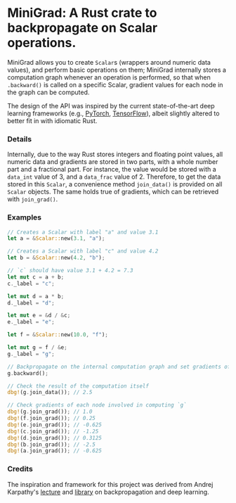 # MiniGrad: A Rust crate to backpropagate on Scalar operations.

MiniGrad allows you to create `Scalar`s (wrappers around numeric data values), and perform basic operations on them; MiniGrad internally stores a computation graph whenever an operation is performed, so that when `.backward()` is called on a specific Scalar, gradient values for each node in the graph can be computed. 

The design of the API was inspired by the current state-of-the-art deep learning frameworks (e.g., [PyTorch]([url](https://github.com/pytorch/pytorch)), [TensorFlow]([url](https://github.com/tensorflow/tensorflow))), albeit slightly altered to better fit in with idiomatic Rust. 

### Details
Internally, due to the way Rust stores integers and floating point values, all numeric data and gradients are stored in two parts, with a whole number part and a fractional part. For instance, the value would be stored with a `data_int` value of $3$, and a `data_frac` value of $2$. Therefore, to get the data stored in this `Scalar`, a convenience method `join_data()` is provided on all `Scalar` objects. The same holds true of gradients, which can be retrieved with `join_grad()`.

### Examples
```rust
// Creates a Scalar with label "a" and value 3.1
let a = &Scalar::new(3.1, "a");

// Creates a Scalar with label "c" and value 4.2
let b = &Scalar::new(4.2, "b");

// `c` should have value 3.1 + 4.2 = 7.3
let mut c = a + b;
c._label = "c";

let mut d = a * b;
d._label = "d";

let mut e = &d / &c;
e._label = "e";

let f = &Scalar::new(10.0, "f");

let mut g = f / &e;
g._label = "g";

// Backpropagate on the internal computation graph and set gradients of each Scalar involved.
g.backward();

// Check the result of the computation itself
dbg!(g.join_data()); // 2.5

// Check gradients of each node involved in computing `g`
dbg!(g.join_grad()); // 1.0
dbg!(f.join_grad()); // 0.25
dbg!(e.join_grad()); // -0.625
dbg!(c.join_grad()); // -1.25
dbg!(d.join_grad()); // 0.3125
dbg!(b.join_grad()); // -2.5
dbg!(a.join_grad()); // -0.625
```

### Credits
The inspiration and framework for this project was derived from Andrej Karpathy's [lecture]([url](https://www.youtube.com/watch?v=VMj-3S1tku0&pp=ygUJbWljcm9ncmFk)) and [library]([url](https://github.com/karpathy/micrograd)https://github.com/karpathy/micrograd) on backpropagation and deep learning.
